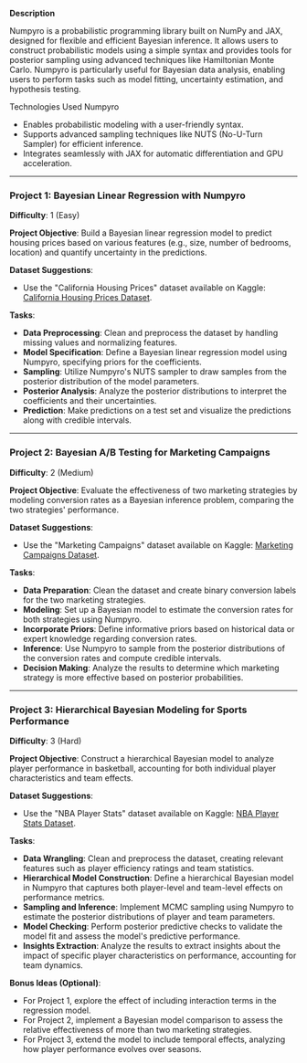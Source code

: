 **Description**

Numpyro is a probabilistic programming library built on NumPy and JAX, designed for flexible and efficient Bayesian inference. It allows users to construct probabilistic models using a simple syntax and provides tools for posterior sampling using advanced techniques like Hamiltonian Monte Carlo. Numpyro is particularly useful for Bayesian data analysis, enabling users to perform tasks such as model fitting, uncertainty estimation, and hypothesis testing.

Technologies Used
Numpyro

- Enables probabilistic modeling with a user-friendly syntax.
- Supports advanced sampling techniques like NUTS (No-U-Turn Sampler) for efficient inference.
- Integrates seamlessly with JAX for automatic differentiation and GPU acceleration.

---

### Project 1: Bayesian Linear Regression with Numpyro
**Difficulty**: 1 (Easy)

**Project Objective**: Build a Bayesian linear regression model to predict housing prices based on various features (e.g., size, number of bedrooms, location) and quantify uncertainty in the predictions.

**Dataset Suggestions**: 
- Use the "California Housing Prices" dataset available on Kaggle: [California Housing Prices Dataset](https://www.kaggle.com/c/california-housing-prices).

**Tasks**:
- **Data Preprocessing**: Clean and preprocess the dataset by handling missing values and normalizing features.
- **Model Specification**: Define a Bayesian linear regression model using Numpyro, specifying priors for the coefficients.
- **Sampling**: Utilize Numpyro's NUTS sampler to draw samples from the posterior distribution of the model parameters.
- **Posterior Analysis**: Analyze the posterior distributions to interpret the coefficients and their uncertainties.
- **Prediction**: Make predictions on a test set and visualize the predictions along with credible intervals.

---

### Project 2: Bayesian A/B Testing for Marketing Campaigns
**Difficulty**: 2 (Medium)

**Project Objective**: Evaluate the effectiveness of two marketing strategies by modeling conversion rates as a Bayesian inference problem, comparing the two strategies' performance.

**Dataset Suggestions**: 
- Use the "Marketing Campaigns" dataset available on Kaggle: [Marketing Campaigns Dataset](https://www.kaggle.com/datasets/rodsaldanha/marketing-campaigns).

**Tasks**:
- **Data Preparation**: Clean the dataset and create binary conversion labels for the two marketing strategies.
- **Modeling**: Set up a Bayesian model to estimate the conversion rates for both strategies using Numpyro.
- **Incorporate Priors**: Define informative priors based on historical data or expert knowledge regarding conversion rates.
- **Inference**: Use Numpyro to sample from the posterior distributions of the conversion rates and compute credible intervals.
- **Decision Making**: Analyze the results to determine which marketing strategy is more effective based on posterior probabilities.

---

### Project 3: Hierarchical Bayesian Modeling for Sports Performance
**Difficulty**: 3 (Hard)

**Project Objective**: Construct a hierarchical Bayesian model to analyze player performance in basketball, accounting for both individual player characteristics and team effects.

**Dataset Suggestions**: 
- Use the "NBA Player Stats" dataset available on Kaggle: [NBA Player Stats Dataset](https://www.kaggle.com/datasets/justinas/nba-players-stats).

**Tasks**:
- **Data Wrangling**: Clean and preprocess the dataset, creating relevant features such as player efficiency ratings and team statistics.
- **Hierarchical Model Construction**: Define a hierarchical Bayesian model in Numpyro that captures both player-level and team-level effects on performance metrics.
- **Sampling and Inference**: Implement MCMC sampling using Numpyro to estimate the posterior distributions of player and team parameters.
- **Model Checking**: Perform posterior predictive checks to validate the model fit and assess the model's predictive performance.
- **Insights Extraction**: Analyze the results to extract insights about the impact of specific player characteristics on performance, accounting for team dynamics.

**Bonus Ideas (Optional)**:
- For Project 1, explore the effect of including interaction terms in the regression model.
- For Project 2, implement a Bayesian model comparison to assess the relative effectiveness of more than two marketing strategies.
- For Project 3, extend the model to include temporal effects, analyzing how player performance evolves over seasons.

